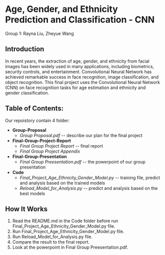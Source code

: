 # Age, Gender, and Ethnicity Prediction and Classification - CNN
Group 1: Rayna Liu, Zheyue Wang
## Introduction
In recent years, the extraction of age, gender, and ethnicity from facial images has
been widely used in many applications, including biometrics, security controls, and
entertainment. Convolutional Neural Network has achieved remarkable success in
face recognition, image classification, and object recognition. This final project uses
the Convolutional Neural Network (CNN) on face recognition tasks for age estimation
and ethnicity and gender classification. 

## Table of Contents:
Our repoistory contain 4 folder:
* **Group-Proposal**
  * *Group Proposal.pdf* -- describe our plan for the final project
* **Final-Group-Project-Report**
  * *Final Group Project Report* -- final report
  * *Final Group Project Appendix*
* **Final-Group-Presentation**
  * *Final Group Preesentation.pdf* -- the powerpoint of our group presentation
* **Code**
  * *Final_Project_Age_Ethnicity_Gender_Model.py* -- training file, predict and analysis based on the trained models
  * *Reload_Model_for_Analysis.py* -- predict and analysis based on the best models

## How It Works
 1. Read the README.md in the Code folder before run Final_Project_Age_Ethnicity_Gender_Model.py file.
 2. Run Final_Project_Age_Ethnicity_Gender_Model.py file.
 3. Run Reload_Model_for_Analysis.py file.
 4. Compare the result to the final report.
 5. Look at the powerpoint in Final Group Preesentation.pdf.
 
